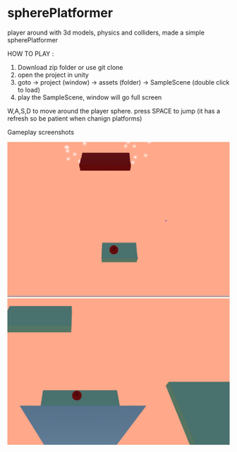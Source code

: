 # spherePlatformer
player around with 3d models, physics and colliders, made a simple spherePlatformer


HOW TO PLAY :

1. Download zip folder or use git clone <repo>
2. open the project in unity 
3. goto -> project (window) -> assets (folder) -> SampleScene (double click to load)
4. play the SampleScene, window will go full screen

W,A,S,D to move around the player sphere. press SPACE to jump (it has a refresh so be patient when chanign platforms)

Gameplay screenshots

![](sc3.PNG)
![](sc2.PNG)

